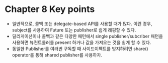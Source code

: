 # Chapter 8 Key points

- 일반적으로, 콜백 또는 delegate-based API를 사용할 때가 많다. 이런 경우, subject를 사용하여 Future 또는 publisher로 쉽게 래핑할 수 있다.
- 딜리게이션이나 콜백과 같은 다양한 패턴에서 single publisher/subcriber 패턴을 사용하면 뷰컨트롤러를 present 하거나 값을 가져오는 것을 쉽게 할 수 있다.
- 동일한 Publisher를 여러번 구독할 때 사이드이펙트를 방지하려면 share() operator를 통해 shared publisher를 사용하자.
